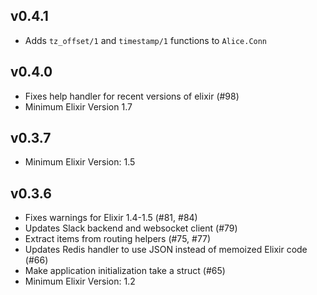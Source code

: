 ## v0.4.1
  * Adds `tz_offset/1` and `timestamp/1` functions to `Alice.Conn`

## v0.4.0
  * Fixes help handler for recent versions of elixir (#98)
  * Minimum Elixir Version 1.7

## v0.3.7
  * Minimum Elixir Version: 1.5

## v0.3.6
  * Fixes warnings for Elixir 1.4-1.5 (#81, #84)
  * Updates Slack backend and websocket client (#79)
  * Extract items from routing helpers (#75, #77)
  * Updates Redis handler to use JSON instead of memoized Elixir code (#66)
  * Make application initialization take a struct (#65)
  * Minimum Elixir Version: 1.2
